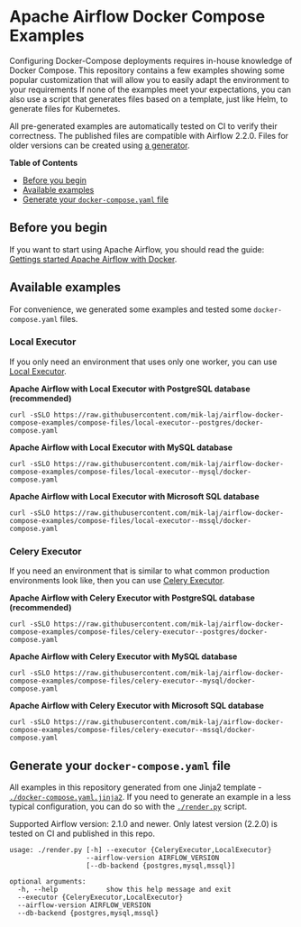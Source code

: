 # Apache Airflow Docker Compose Examples

Configuring Docker-Compose deployments requires in-house knowledge of Docker Compose. This repository contains a few examples showing some popular customization that will allow you to easily adapt the environment to your requirements If none of the examples meet your expectations, you can also use a script that generates files based on a template, just like Helm, to generate files for Kubernetes.

All pre-generated examples are automatically tested on CI to verify their correctness. The published files are compatible with Airflow 2.2.0. Files for older versions can be created using [a generator](#generate-your-docker-composeyaml-file).

<!-- START doctoc generated TOC please keep comment here to allow auto update -->
<!-- DON'T EDIT THIS SECTION, INSTEAD RE-RUN doctoc TO UPDATE -->
**Table of Contents**

- [Before you begin](#before-you-begin)
- [Available examples](#available-examples)
- [Generate your `docker-compose.yaml` file](#generate-your-docker-composeyaml-file)

<!-- END doctoc generated TOC please keep comment here to allow auto update -->

## Before you begin

If you want to start using Apache Airflow, you should read the guide: [Gettings started Apache Airflow with Docker](http://airflow.apache.org/docs/apache-airflow/stable/start/docker.html).

## Available examples

For convenience, we generated some examples and tested some `docker-compose.yaml` files.

### Local Executor

If you only need an environment that uses only one worker, you can use [Local Executor](http://airflow.apache.org/docs/apache-airflow/2.1.4/executor/local.html).

**Apache Airflow with Local Executor with PostgreSQL database (recommended)**

```shell
curl -sSLO https://raw.githubusercontent.com/mik-laj/airflow-docker-compose-examples/compose-files/local-executor--postgres/docker-compose.yaml
```

**Apache Airflow with Local Executor with MySQL database**

```shell
curl -sSLO https://raw.githubusercontent.com/mik-laj/airflow-docker-compose-examples/compose-files/local-executor--mysql/docker-compose.yaml
```

**Apache Airflow with Local Executor with Microsoft SQL database**

```shell
curl -sSLO https://raw.githubusercontent.com/mik-laj/airflow-docker-compose-examples/compose-files/local-executor--mssql/docker-compose.yaml
```

### Celery Executor

If you need an environment that is similar to what common production environments look like, then you can use [Celery Executor](http://airflow.apache.org/docs/apache-airflow/2.1.4/executor/celery.html).

**Apache Airflow with Celery Executor with PostgreSQL database (recommended)**

```shell
curl -sSLO https://raw.githubusercontent.com/mik-laj/airflow-docker-compose-examples/compose-files/celery-executor--postgres/docker-compose.yaml
```

**Apache Airflow with Celery Executor with MySQL database**

```shell
curl -sSLO https://raw.githubusercontent.com/mik-laj/airflow-docker-compose-examples/compose-files/celery-executor--mysql/docker-compose.yaml
```

**Apache Airflow with Celery Executor with Microsoft SQL database**

```shell
curl -sSLO https://raw.githubusercontent.com/mik-laj/airflow-docker-compose-examples/compose-files/celery-executor--mssql/docker-compose.yaml
```

## Generate your `docker-compose.yaml` file

All examples in this repository generated from one Jinja2 template - [`./docker-compose.yaml.jinja2`](./docker-compose.yaml.jinja2). If you need to generate an example in a less typical configuration, you can do so with the [`./render.py`](./render.py) script.

Supported Airflow version: 2.1.0 and newer.
Only latest version (2.2.0) is tested on CI and published in this repo.

<!-- USAGE_START -->
```
usage: ./render.py [-h] --executor {CeleryExecutor,LocalExecutor}
                   --airflow-version AIRFLOW_VERSION
                   [--db-backend {postgres,mysql,mssql}]

optional arguments:
  -h, --help            show this help message and exit
  --executor {CeleryExecutor,LocalExecutor}
  --airflow-version AIRFLOW_VERSION
  --db-backend {postgres,mysql,mssql}

```
<!-- USAGE_END -->
